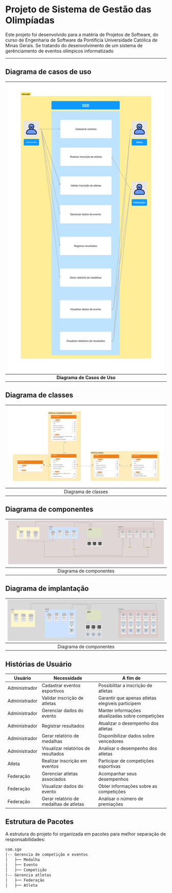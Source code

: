 # Projeto de Sistema de Gestão das Olimpíadas

Este projeto foi desenvolvido para a matéria de Projetos de Software, do curso de Engenharia de Software da Pontifícia Universidade Católica de Minas Gerais. Se tratando do desenvolvimento de um sistema de gerênciamento de eventos olímpicos informatizado

---

## Diagrama de casos de uso

|<img src="https://raw.githubusercontent.com/Miguel-Lessa/Projeto-De-Software/main/Trabalhos/Sistema%20de%20Gestão%20das%20Olimpíadas/casoDeUso.png" alt="use case"/>|
|:---------------------:|
| **Diagrama de Casos de Uso** |


## Diagrama de classes 
| <img src="https://raw.githubusercontent.com/Miguel-Lessa/Projeto-De-Software/main/Trabalhos/Sistema%20de%20Gestão%20das%20Olimpíadas/diagramaClassesPacotes.png" alt="use case"/> |
|:---------------------:|
| Diagrama de classes |

## Diagrama de componentes 
| <img src="https://raw.githubusercontent.com/Miguel-Lessa/Projeto-De-Software/main/Trabalhos/Sistema%20de%20Gestão%20das%20Olimpíadas/diagramaComponentes.png" alt="use case"/> |
|:---------------------:|
| Diagrama de componentes |

## Diagrama de implantação
| <img src="https://raw.githubusercontent.com/Miguel-Lessa/Projeto-De-Software/main/Trabalhos/Sistema%20de%20Gestão%20das%20Olimpíadas/diagramaImplantacao.png" alt="use case"/> |
|:---------------------:|
| Diagrama de componentes |

## Histórias de Usuário

| Usuário        | Necessidade                         | A fim de                              |
|---------------|-----------------------------------|--------------------------------------|
| Administrador | Cadastrar eventos esportivos     | Possibilitar a inscrição de atletas |
| Administrador | Validar inscrição de atletas     | Garantir que apenas atletas elegíveis participem |
| Administrador | Gerenciar dados do evento        | Manter informações atualizadas sobre competições |
| Administrador | Registrar resultados             | Atualizar o desempenho dos atletas  |
| Administrador | Gerar relatório de medalhas      | Disponibilizar dados sobre vencedores |
| Administrador | Visualizar relatórios de resultados | Analisar o desempenho dos atletas |
| Atleta        | Realizar inscrição em eventos    | Participar de competições esportivas |
| Federação    | Gerenciar atletas associados     | Acompanhar seus desempenhos |
| Federação    | Visualizar dados do evento       | Obter informações sobre as competições |
| Federação    | Gerar relatório de medalhas de atletas | Analisar o número de premiações |

## Estrutura de Pacotes

A estrutura do projeto foi organizada em pacotes para melhor separação de responsabilidades:

```
com.sgo
│-- Gerencia de competição e eventos
│   ├── Medalha
│   ├── Evento
│   ├── Competição 
│-- Gerencia atletas
│   ├── Federação
│   ├── Atleta
```

